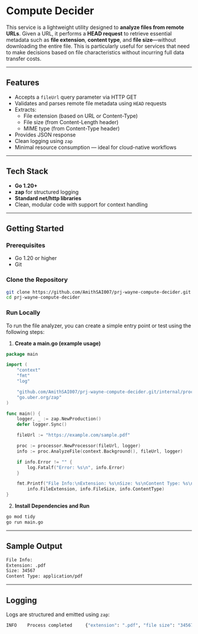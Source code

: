 # Compute Decider

This service is a lightweight utility designed to **analyze files from remote URLs**. Given a URL, it performs a **HEAD request** to retrieve essential metadata such as **file extension**, **content type**, and **file size**—without downloading the entire file. This is particularly useful for services that need to make decisions based on file characteristics without incurring full data transfer costs.

---

## Features

- Accepts a `fileUrl` query parameter via HTTP GET
- Validates and parses remote file metadata using `HEAD` requests
- Extracts:
  - File extension (based on URL or Content-Type)
  - File size (from Content-Length header)
  - MIME type (from Content-Type header)
- Provides JSON response
- Clean logging using `zap`
- Minimal resource consumption — ideal for cloud-native workflows

---

## Tech Stack

- **Go 1.20+**
- **zap** for structured logging
- **Standard net/http libraries**
- Clean, modular code with support for context handling

---

## Getting Started

### Prerequisites

- Go 1.20 or higher
- Git

### Clone the Repository

```bash
git clone https://github.com/AmithSAI007/prj-wayne-compute-decider.git
cd prj-wayne-compute-decider
```

### Run Locally

To run the file analyzer, you can create a simple entry point or test using the following steps:

1. **Create a main.go (example usage)**

```go
package main

import (
	"context"
	"fmt"
	"log"

	"github.com/AmithSAI007/prj-wayne-compute-decider.git/internal/processor"
	"go.uber.org/zap"
)

func main() {
	logger, _ := zap.NewProduction()
	defer logger.Sync()

	fileUrl := "https://example.com/sample.pdf"

	proc := processor.NewProcessor(fileUrl, logger)
	info := proc.AnalyzeFile(context.Background(), fileUrl, logger)

	if info.Error != "" {
		log.Fatalf("Error: %s\n", info.Error)
	}

	fmt.Printf("File Info:\nExtension: %s\nSize: %s\nContent Type: %s\n",
		info.FileExtension, info.FileSize, info.ContentType)
}
```

2. **Install Dependencies and Run**

```bash
go mod tidy
go run main.go
```

---

## Sample Output

```bash
File Info:
Extension: .pdf
Size: 34567
Content Type: application/pdf
```

---

## Logging

Logs are structured and emitted using `zap`:

```bash
INFO    Process completed     {"extension": ".pdf", "file size": "34567", "content type": "application/pdf"}
```
